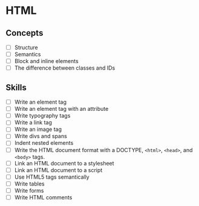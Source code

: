 # HTML

## Concepts

- [ ] Structure
- [ ] Semantics
- [ ] Block and inline elements
- [ ] The difference between classes and IDs

## Skills

- [ ] Write an element tag
- [ ] Write an element tag with an attribute
- [ ] Write typography tags
- [ ] Write a link tag
- [ ] Write an image tag
- [ ] Write divs and spans
- [ ] Indent nested elements
- [ ] Write the HTML document format with a DOCTYPE, `<html>`, `<head>`, and `<body>` tags.
- [ ] Link an HTML document to a stylesheet
- [ ] Link an HTML document to a script
- [ ] Use HTML5 tags semantically
- [ ] Write tables
- [ ] Write forms
- [ ] Write HTML comments

